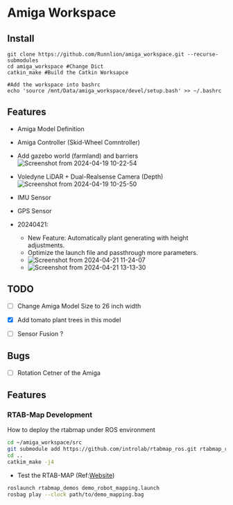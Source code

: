 # Amiga Workspace

## Install

```bash=
git clone https://github.com/Runnlion/amiga_workspace.git --recurse-submodules
cd amiga_workspace #Change Dict
catkin_make #Build the Catkin Worksapce

#Add the workspace into bashrc
echo 'source /mnt/Data/amiga_workspace/devel/setup.bash' >> ~/.bashrc

```

## Features

* Amiga Model Definition
* Amiga Controller (Skid-Wheel Comntroller)
* Add gazebo world (farmland) and barriers
![Screenshot from 2024-04-19 10-22-54](https://hackmd.io/_uploads/HJkMuhJbR.png)
* Voledyne LiDAR + Dual-Realsense Camera (Depth)
![Screenshot from 2024-04-19 10-25-50](https://hackmd.io/_uploads/ByL3OnJZR.png)
* IMU Sensor
* GPS Sensor

* 20240421:
    * New Feature: Automatically plant generating with height adjustments. 
    * Optimize the launch file and passthrough more parameters.
    * ![Screenshot from 2024-04-21 11-24-07](https://hackmd.io/_uploads/S12AMYz-0.png)
    * ![Screenshot from 2024-04-21 13-13-30](https://hackmd.io/_uploads/H1he7YG-A.png)

## TODO

- [ ] Change Amiga Model Size to 26 inch width
- [X] Add tomato plant trees in this model
- [ ] Sensor Fusion ?


## Bugs

- [ ] Rotation Cetner of the Amiga

## Features

### RTAB-Map Development

How to deploy the rtabmap under ROS environment

```bash
cd ~/amiga_workspace/src
git submodule add https://github.com/introlab/rtabmap_ros.git rtabmap_ros
cd ..
catkim_make -j4
```

* Test the RTAB-MAP (Ref:[Website](http://wiki.ros.org/rtabmap_ros))
```bash
roslaunch rtabmap_demos demo_robot_mapping.launch
rosbag play --clock path/to/demo_mapping.bag
```